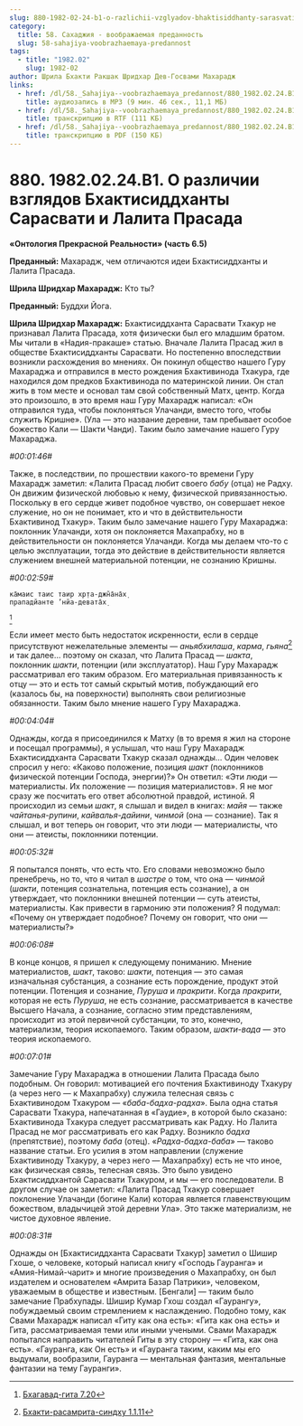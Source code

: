 ```yaml
---
slug: 880-1982-02-24-b1-o-razlichii-vzglyadov-bhaktisiddhanty-sarasvati-i-lalita-prasada
category:
  title: 58. Сахаджия - воображаемая преданность
  slug: 58-sahajiya-voobrazhaemaya-predannost
tags:
  - title: "1982.02"
    slug: 1982-02
author: Шрила Бхакти Ракшак Шридхар Дев-Госвами Махарадж
links:
  - href: /dl/58._Sahajiya--voobrazhaemaya_predannost/880_1982.02.24.B1_SridharMj_O_razlichii_vzglyadov_Bhaktisiddhanty_Sarasvati_i_Lalita_Prasada.mp3
    title: аудиозапись в MP3 (9 мин. 46 сек., 11,1 МБ)
  - href: /dl/58._Sahajiya--voobrazhaemaya_predannost/880_1982.02.24.B1_SridharMj_O_razlichii_vzglyadov_Bhaktisiddhanty_Sarasvati_i_Lalita_Prasada.rtf
    title: транскрипцию в RTF (111 КБ)
  - href: /dl/58._Sahajiya--voobrazhaemaya_predannost/880_1982.02.24.B1_SridharMj_O_razlichii_vzglyadov_Bhaktisiddhanty_Sarasvati_i_Lalita_Prasada.pdf
    title: транскрипцию в PDF (150 КБ)
---
```


# 880. 1982.02.24.B1. О различии взглядов Бхактисиддханты Сарасвати и Лалита Прасада

**«Онтология Прекрасной Реальности» (часть 6.5)**

**Преданный:** Махарадж, чем отличаются идеи Бхактисиддханты и Лалита Прасада.

**Шрила Шридхар Махарадж:** Кто ты?

**Преданный:** Буддхи Йога.

**Шрила Шридхар Махарадж:** Бхактисиддханта Сарасвати Тхакур не признавал Лалита Прасада, хотя физически был его младшим братом. Мы читали в «Надия-пракаше» статью. Вначале Лалита Прасад жил в обществе Бхактисиддханты Сарасвати. Но постепенно впоследствии возникли расхождения во мнениях. Он покинул общество нашего Гуру Махараджа и отправился в место рождения Бхактивинода Тхакура, где находился дом предков Бхактивинода по материнской линии. Он стал жить в том месте и основал там свой собственный Матх, центр. Когда это произошло, в это время наш Гуру Махарадж написал: «Он отправился туда, чтобы поклоняться Улачанди, вместо того, чтобы служить Кришне». (Ула — это название деревни, там пребывает особое божество Кали — Шакти Чанди). Таким было замечание нашего Гуру Махараджа.

*#00:01:46#*

Также, в последствии, по прошествии какого-то времени Гуру Махарадж заметил: «Лалита Прасад любит своего *бабу* (отца) не Радху. Он движим физической любовью к нему, физической привязанностью. Поскольку в его сердце живет подобное чувство, он совершает некое служение, но он не понимает, кто и что в действительности Бхактивинод Тхакур». Таким было замечание нашего Гуру Махараджа: поклонник Улачанди, хотя он поклоняется Махапрабху, но в действительности он поклоняется Улачанди. Когда мы делаем что-то с целью эксплуатации, тогда это действие в действительности является служением внешней материальной потенции, не сознанию Кришны.

*#00:02:59#*

    ка̄маис таис таир хр̣та-джн̃а̄на̄х̣
    прападйанте ’нйа-девата̄х̣
[^_ftn1]

Если имеет место быть недостаток искренности, если в сердце присутствуют нежелательные элементы — *аньябхилаша*, *карма*, *гьяна*[^_ftn2] и так далее… поэтому он сказал, что Лалита Прасад — *шакта*, поклонник *шакти*, потенции (или эксплуататор). Наш Гуру Махарадж рассматривал его таким образом. Его материальная привязанность к отцу — это и есть тот самый скрытый мотив, побуждающий его (казалось бы, на поверхности) выполнять свои религиозные обязанности. Таким было мнение нашего Гуру Махараджа.

*#00:04:04#*

Однажды, когда я присоединился к Матху (в то время я жил на стороне и посещал программы), я услышал, что наш Гуру Махарадж Бхактисиддханта Сарасвати Тхакур сказал однажды… Один человек спросил у него: «Каково положение, позиция *шакт* (поклонников физической потенции Господа, энергии)?» Он ответил: «Эти люди — материалисты. Их положение — позиция материалистов». Я не мог сразу же посчитать его ответ абсолютной правдой, истиной. Я происходил из семьи *шакт*, я слышал и видел в книгах: *майя* — также *чайтанья-рупини*, *кайвалья-дайини*, *чинмой* (она — сознание). Так я слышал, и вот теперь он говорит, что эти люди — материалисты, что они — атеисты, поклонники потенции.

*#00:05:32#*

Я попытался понять, что есть что. Его словами невозможно было пренебречь, но то, что я читал в *шастре* о том, что она — *чинмой* (*шакти*, потенция сознательна, потенция есть сознание), а он утверждает, что поклонники внешней потенции — суть атеисты, материалисты. Как привести в гармонию эти положения? Я подумал: «Почему он утверждает подобное? Почему он говорит, что они — материалисты?»

*#00:06:08#*

В конце концов, я пришел к следующему пониманию. Мнение материалистов, *шакт*, таково: *шакти*, потенция — это самая изначальная субстанция, а сознание есть порождение, продукт этой потенции. Потенция и сознание, *Пуруша* и *пракрити*. Когда *пракрити*, которая не есть *Пуруша*, не есть сознание, рассматривается в качестве Высшего Начала, а сознание, согласно этим представлениям, происходит из этой первичной субстанции, то это, конечно, материализм, теория ископаемого. Таким образом, *шакти-вада* — это теория ископаемого.

*#00:07:01#*

Замечание Гуру Махараджа в отношении Лалита Прасада было подобным. Он говорил: мотивацией его почтения Бхактивиноду Тхакуру (а через него — к Махапрабху) служила телесная связь с Бхактивинодом Тхакуром — «*баба-бадха-радха*». Была одна статья Сарасвати Тхакура, напечатанная в «Гаудие», в которой было сказано: Бхактивинода Тхакура следует рассматривать как Радху. Но Лалита Прасад не мог рассматривать его как Радху. Возникло *бадха* (препятствие), поэтому *баба* (отец). «*Радха-бадха-баба*» — таково название статьи. Его усилия в этом направлении (служение Бхактивиноду Тхакуру, а через него — Махапрабху) есть не что иное, как физическая связь, телесная связь. Это было увидено Бхактисиддхантой Сарасвати Тхакуром, и мы — его последователи. В другом случае он заметил: «Лалита Прасад Тхакур совершает поклонение Улачанди (богине Кали) которая является главенствующим божеством, владычицей этой деревни Ула». Это также материализм, не чистое духовное явление.

*#00:08:31#*

Однажды он [Бхактисиддханта Сарасвати Тхакур] заметил о Шишир Гхоше, о человеке, который написал книгу «Господь Гауранга» и «Амия-Нимай-чарит» и многие произведения о Махапрабху, он был издателем и основателем «Амрита Базар Патрики», человеком, уважаемым в обществе и известным. [Бенгали] — таким было замечание Прабхупады. Шишир Кумар Гхош создал «Гаурангу», побуждаемый своим стремлением к наслаждению. Подобно тому, как Свами Махарадж написал «Гиту как она есть»: «Гита как она есть» и Гита, рассматриваемая теми или иными учеными. Свами Махарадж попытался направить читателей Гиты в эту сторону — «Гита, как она есть». «Гауранга, как Он есть» и «Гауранга таким, каким мы его выдумали, вообразили, Гауранга — ментальная фантазия, ментальные фантазии на тему Гауранги».



[^_ftn1]: [Бхагавад-гита 7.20](../notes/bhagavad-gita/bhagavad-gita-7-20.md)

[^_ftn2]: [Бхакти-расамрита-синдху 1.1.11](../notes/bhakti-rasamrita-sindhu/bhakti-rasamrita-sindhu-1-1-11.md)
